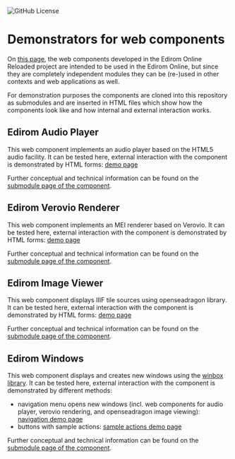![GitHub License](https://img.shields.io/github/license/Edirom/edirom-web-components)

# Demonstrators for web components

On [this page](https://edirom.github.io/edirom-web-components/), the web components developed in the Edirom Online Reloaded project are intended to be used in the Edirom Online, but since they are completely independent modules they can be (re-)used in other contexts and web applications as well. 

For demonstration purposes the components are cloned into this repository as submodules and are inserted in HTML files which show how the components look like and how internal and external interaction works.
 
## Edirom Audio Player

This web component implements an audio player based on the HTML5 audio facility. It can be tested here, external interaction with the component is demonstrated by HTML forms: [demo page](https://edirom.github.io/edirom-web-components/demos/edirom-audio-player.html)

Further conceptual and technical information can be found on the [submodule page of the component](https://edirom.github.io/edirom-web-components/edirom-audio-player/). 

## Edirom Verovio Renderer

This web component implements an MEI renderer based on Verovio. It can be tested here, external interaction with the component is demonstrated by HTML forms: [demo page](https://edirom.github.io/edirom-web-components/demos/edirom-verovio-renderer.html)

Further conceptual and technical information can be found on the [submodule page of the component](https://edirom.github.io/edirom-web-components/edirom-verovio-renderer/). 


## Edirom Image Viewer

This web component displays IIIF tile sources using openseadragon library. It can be tested here, external interaction with the component is demonstrated by HTML forms: [demo page](https://edirom.github.io/edirom-web-components/demos/edirom-image-viewer.html)

Further conceptual and technical information can be found on the [submodule page of the component](https://edirom.github.io/edirom-web-components/edirom-image-viewer/). 



## Edirom Windows

This web component displays and creates new windows using the [winbox library](https://nextapps-de.github.io/winbox/). It can be tested here, external interaction with the component is demonstrated by different methods:
* navigation menu opens new windows (incl. web components for audio player, verovio rendering, and openseadragon image viewing): [navigation demo page](https://edirom.github.io/edirom-web-components/demos/navigation/index.html)
* buttons with sample actions: [sample actions demo page](https://edirom.github.io/edirom-web-components/demos/windows-sample-actions.html)

Further conceptual and technical information can be found on the [submodule page of the component](https://edirom.github.io/edirom-web-components/edirom-window/). 



